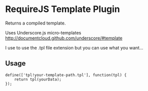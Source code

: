 # RequireJS Template Plugin
Returns a compiled template.

Uses Underscore.js micro-templates 
http://documentcloud.github.com/underscore/#template

I use to use the .tpl file extension but you can use what you want…

## Usage
```
define(['tpl!your-template-path.tpl'], function(tpl) {
	return tpl(yourData);
});
```